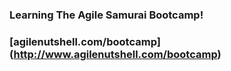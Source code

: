 ### Learning The Agile Samurai Bootcamp!
### [agilenutshell.com/bootcamp] (http://www.agilenutshell.com/bootcamp)
